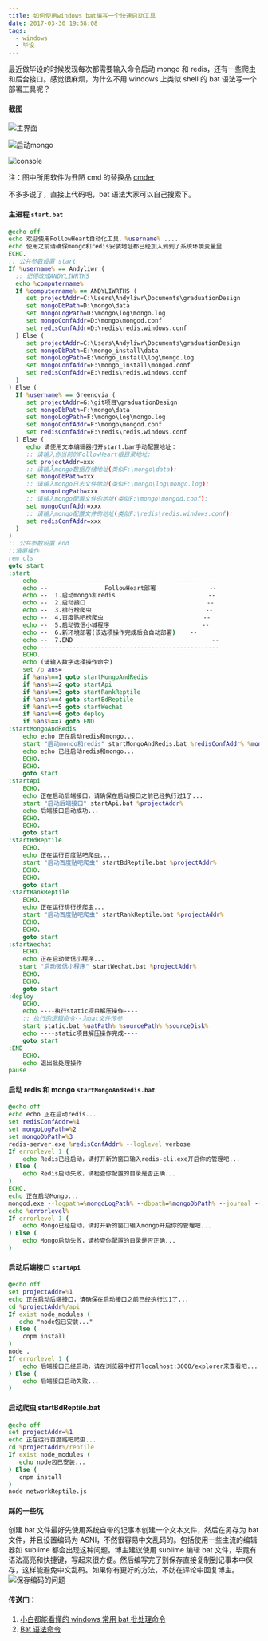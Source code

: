 ```yaml
---
title: 如何使用windows bat编写一个快速启动工具
date: 2017-03-30 19:58:08
tags: 
  - windows
  - 毕设
---
```


最近做毕设的时候发现每次都需要输入命令启动 mongo 和 redis，还有一些爬虫和后台接口。感觉很麻烦，为什么不用 windows 上类似 shell 的 bat 语法写一个部署工具呢？

#### 截图

![主界面](http://img.blog.csdn.net/20170330195438160)

![启动mongo](http://img.blog.csdn.net/20170330195452051)

![console](http://img.blog.csdn.net/20170330195504944)

注：图中所用软件为丑陋 cmd 的替换品 [cmder](https://github.com/cmderdev/cmder/releases/)

不多多说了，直接上代码吧，bat 语法大家可以自己搜索下。

#### 主进程 `start.bat`

```bat
@echo off
echo 欢迎使用FollowHeart自动化工具，%username% ....
echo 使用之前请确保mongo和redis安装地址都已经加入到到了系统环境变量里
ECHO.
:: 公共参数设置 start
If %username% == Andyliwr (
  :: 记得改成ANDYLIWRTHS
  echo %computername%
  If %computername% == ANDYLIWRTHS (
     set projectAddr=C:\Users\Andyliwr\Documents\graduationDesign
     set mongoDbPath=D:\mongo\data
     set mongoLogPath=D:\mongo\log\mongo.log
     set mongoConfAddr=D:\mongo\mongod.conf
     set redisConfAddr=D:\redis\redis.windows.conf
  ) Else (
     set projectAddr=C:\Users\Andyliwr\Documents\graduationDesign
     set mongoDbPath=E:\mongo_install\data
     set mongoLogPath=E:\mongo_install\log\mongo.log
     set mongoConfAddr=E:\mongo_install\mongod.conf
     set redisConfAddr=E:\redis\redis.windows.conf
  )
) Else (
  If %username% == Greenovia (
     set projectAddr=G:\git项目\graduationDesign
     set mongoDbPath=F:\mongo\data
     set mongoLogPath=F:\mongo\log\mongo.log
     set mongoConfAddr=F:\mongo\mongod.conf
     set redisConfAddr=F:\redis\redis.windows.conf
  ) Else (
     echo 请使用文本编辑器打开start.bar手动配置地址：
     :: 请输入你当前的FollowHeart根目录地址:
     set projectAddr=xxx
     :: 请输入mongo数据存储地址(类似F:\mongo\data):
     set mongoDbPath=xxx
     :: 请输入mongo日志文件地址(类似F:\mongo\log\mongo.log):
     set mongoLogPath=xxx
     :: 请输入mongo配置文件的地址(类似F:\mongo\mongod.conf):
     set mongoConfAddr=xxx
     :: 请输入mongo配置文件的地址(类似F:\redis\redis.windows.conf):
     set redisConfAddr=xxx
  )
)
:: 公共参数设置 end
::清屏操作
rem cls
goto start
:start
    echo --------------------------------------------------
    echo --                FollowHeart部署               --
    echo --  1.启动mongo和redis                          --
    echo --  2.启动接口                                  --
    echo --  3.排行榜爬虫                                --
    echo --  4.百度贴吧榜爬虫                            --
    echo --  5.启动微信小城程序                          --
    echo --  6.新环境部署(该选项操作完成后会自动部署)    --
    echo --  7.END                                       --
    echo --------------------------------------------------
    ECHO.
    echo (请输入数字选择操作命令)
    set /p ans=
    if %ans%==1 goto startMongoAndRedis
    if %ans%==2 goto startApi
    if %ans%==3 goto startRankReptile
    if %ans%==4 goto startBdReptile
    if %ans%==5 goto startWechat
    if %ans%==6 goto deploy
    if %ans%==7 goto END
:startMongoAndRedis
    echo echo 正在启动redis和mongo...
    start "启动mongo和redis" startMongoAndRedis.bat %redisConfAddr% %mongoLogPath% %mongoDbPath%
    echo echo 已经启动redis和mongo...
    ECHO.
    ECHO.
    goto start
:startApi
    ECHO.
    echo 正在启动后端接口，请确保在启动接口之前已经执行过1了...
    start "启动后端接口" startApi.bat %projectAddr%
    echo 后端接口启动成功...
    ECHO.
    ECHO.
    goto start
:startBdReptile
    ECHO.
    echo 正在运行百度贴吧爬虫...
    start "启动百度贴吧爬虫" startBdReptile.bat %projectAddr%
    ECHO.
    ECHO.
    goto start
:startRankReptile
    ECHO.
    echo 正在运行排行榜爬虫...
    start "启动百度贴吧爬虫" startRankReptile.bat %projectAddr%
    ECHO.
    ECHO.
    goto start
:startWechat
    ECHO.
    echo 正在启动微信小程序...
   start "启动微信小程序" startWechat.bat %projectAddr%
    ECHO.
    ECHO.
    goto start
:deploy
    ECHO.
    echo ----执行static项目解压操作----
    :: 执行的逻辑命令--为bat文件传参
    start static.bat %uatPath% %sourcePath% %sourceDisk%
    echo ----static项目解压操作完成----
    goto start
:END
    ECHO.
    echo 退出批处理操作
pause
```

#### 启动 redis 和 mongo `startMongoAndRedis.bat`

```bat
@echo off
echo echo 正在启动redis...
set redisConfAddr=%1
set mongoLogPath=%2
set mongoDbPath=%3
redis-server.exe %redisConfAddr% --loglevel verbose
If errorlevel 1 (
    echo Redis已经启动，请打开新的窗口输入redis-cli.exe开启你的管理吧...
) Else (
    echo Redis启动失败，请检查你配置的目录是否正确...
)
ECHO.
echo 正在启动Mongo...
mongod.exe --logpath=%mongoLogPath% --dbpath=%mongoDbPath% --journal --maxConns 20000
echo %errorlevel%
If errorlevel 1 (
    echo Mongo已经启动，请打开新的窗口输入mongo开启你的管理吧...
) Else (
    echo Mongo启动失败，请检查你配置的目录是否正确...
)
```

#### 启动后端接口 `startApi`

```bat
@echo off
set projectAddr=%1
echo 正在启动后端接口，请确保在启动接口之前已经执行过1了...
cd %projectAddr%/api
If exist node_modules (
   echo "node包已安装..."
) Else (
    cnpm install
)
node .
If errorlevel 1 (
    echo 后端接口已经启动，请在浏览器中打开localhost:3000/explorer来查看吧...
) Else (
    echo 后端接口启动失败...
)
```

#### 启动爬虫 startBdReptile.bat

```bat
@echo off
set projectAddr=%1
echo 正在运行百度贴吧爬虫...
cd %projectAddr%/reptile
If exist node_modules (
   echo node包已安装...
) Else (
   cnpm install
)
node networkReptile.js
```

#### 踩的一些坑

创建 bat 文件最好先使用系统自带的记事本创建一个文本文件，然后在另存为 bat 文件，并且设置编码为 ASNI，不然很容易中文乱码的。包括使用一些主流的编辑器如 sublime 都会出现这种问题。博主建议使用 sublime 编辑 bat 文件，毕竟有语法高亮和快捷键，写起来很方便。然后编写完了别保存直接复制到记事本中保存，这样能避免中文乱码。如果你有更好的方法，不妨在评论中回复博主。
![保存编码的问题](http://img.blog.csdn.net/20170330195143921)

#### 传送门：

1.  [小白都能看懂的 windows 常用 bat 批处理命令](http://www.imooc.com/article/8283)
2.  [Bat 语法命令](http://www.360doc.com/content/11/0804/10/4127803_137849318.shtml)
